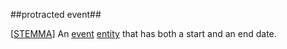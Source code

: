##protracted event##

\[[STEMMA](SOURCES.md#STEMMA)\] An [event](event.md) [entity](entity.md) that has both a start and an end date.
